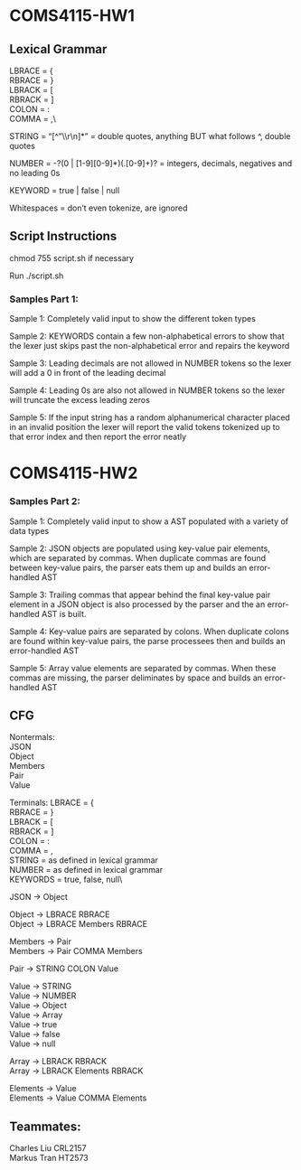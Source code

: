 # COMS4115-HW1

## Lexical Grammar

LBRACE = {\
RBRACE = }\
LBRACK = [\
RBRACK = ]\
COLON = :\
COMMA = ,\

STRING = “[^”\\\r\n]*” = double quotes, anything BUT what follows ^, double quotes

NUMBER = -?(0 | [1-9][0-9]*)(\.[0-9]+)? = integers, decimals, negatives and no leading 0s 

KEYWORD = true | false | null

Whitespaces = don’t even tokenize, are ignored

## Script Instructions

chmod 755 script.sh if necessary

Run ./script.sh      

### Samples Part 1:

Sample 1: Completely valid input to show the different token types

Sample 2: KEYWORDS contain a few non-alphabetical errors to show that the lexer just skips past the non-alphabetical error and repairs the keyword

Sample 3: Leading decimals are not allowed in NUMBER tokens so the lexer will add a 0 in front of the leading decimal

Sample 4: Leading 0s are also not allowed in NUMBER tokens so the lexer will truncate the excess leading zeros

Sample 5: If the input string has a random alphanumerical character placed in an invalid position the lexer will report the valid tokens tokenized up to that error index and then report the error neatly


# COMS4115-HW2

### Samples Part 2:

Sample 1: Completely valid input to show a AST populated with a variety of data types

Sample 2: JSON objects are populated using key-value pair elements, which are separated by commas. When duplicate commas are found between key-value pairs, the parser eats them up and builds an error-handled AST

Sample 3: Trailing commas that appear behind the final key-value pair element in a JSON object is also processed by the parser and the an error-handled AST is built.

Sample 4: Key-value pairs are separated by colons. When duplicate colons are found within key-value pairs, the parse processees then and builds an error-handled AST

Sample 5: Array value elements are separated by commas. When these commas are missing, the parser deliminates by space and builds an error-handled AST

## CFG
Nontermals:\
JSON\
Object\
Members\
Pair\
Value

Terminals:
LBRACE = {\
RBRACE = }\
LBRACK = [\
RBRACK = ]\
COLON = :\
COMMA = ,\
STRING = as defined in lexical grammar\
NUMBER = as defined in lexical grammar\
KEYWORDS = true, false, null\

JSON → Object

Object → LBRACE RBRACE\
Object → LBRACE Members RBRACE

Members → Pair\
Members → Pair COMMA Members

Pair → STRING COLON Value

Value → STRING\
Value → NUMBER\
Value → Object\
Value → Array\
Value → true\
Value → false\
Value → null

Array → LBRACK RBRACK\
Array → LBRACK Elements RBRACK

Elements → Value\
Elements → Value COMMA Elements

## Teammates:

Charles Liu CRL2157\
Markus Tran HT2573
